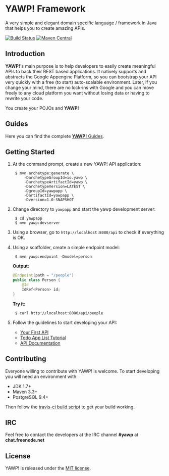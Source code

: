 # YAWP! Framework

A very simple and elegant domain specific language / framework in Java that helps you to create amazing APIs.

[![Build Status](https://travis-ci.org/feroult/yawp.svg)](https://travis-ci.org/feroult/yawp)
[![Maven Central](https://maven-badges.herokuapp.com/maven-central/io.yawp/yawp/badge.svg)](https://maven-badges.herokuapp.com/maven-central/io.yawp/yawp/)

## Introduction

__YAWP!__'s main purpose is to help developers to easily create meaningful APIs to
back their REST based applications. It natively supports and abstracts the Google
Appengine Platform, so you can bootstrap your API very quickly with a free
(to start) auto-scalable environment. Later, if you change your mind, there are no
lock-ins with Google and you can move freely to any cloud platform you want without
losing data or having to rewrite your code.

You create your POJOs and __YAWP!__

## Guides

Here you can find the complete [__YAWP!__ Guides](http://yawp.io/guides).

## Getting Started

1. At the command prompt, create a new YAWP! API application:

        $ mvn archetype:generate \
            -DarchetypeGroupId=io.yawp \
            -DarchetypeArtifactId=yawp \
            -DarchetypeVersion=LATEST \
            -DgroupId=yawpapp \
            -DartifactId=yawpapp \
            -Dversion=1.0-SNAPSHOT            

2. Change directory to `yawpapp` and start the yawp development server:

        $ cd yawpapp
        $ mvn yawp:devserver

3. Using a browser, go to `http://localhost:8080/api` to check if everything is OK.

4. Using a scaffolder, create a simple endpoint model:

        $ mvn yawp:endpoint -Dmodel=person

    **Output:**

    ``` java
    @Endpoint(path = "/people")
    public class Person {
        @Id
        IdRef<Person> id;
    }    
    ```
    **Try it:**

        $ curl http://localhost:8080/api/people

5. Follow the guidelines to start developing your API:
    * [Your First API](http://yawp.io/guides/getting-started/your-first-api)
    * [Todo App List Tutorial](http://yawp.io/guides/tutorials/todo-list-app)
    * [API Documentation](http://yawp.io/guides/api/models)    

## Contributing

Everyone willing to contribute with YAWP! is welcome. To start developing you
will need an environment with:

* JDK 1.7+
* Maven 3.3+
* PostgreSQL 9.4+

Then follow the [travis-ci build script](../master/.travis.yml) to get your build working.

## IRC

Feel free to contact the developers at the IRC channel __#yawp__ at __chat.freenode.net__

## License

YAWP! is released under the [MIT license](https://opensource.org/licenses/MIT).
